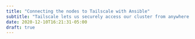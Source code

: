 ```yaml
---
title: "Connecting the nodes to Tailscale with Ansible"
subtitle: "Tailscale lets us securely access our cluster from anywhere in the world"
date: 2020-12-10T16:21:31-05:00
draft: true
---
```


